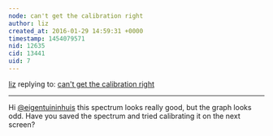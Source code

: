 ```yaml
---
node: can't get the calibration right
author: liz
created_at: 2016-01-29 14:59:31 +0000
timestamp: 1454079571
nid: 12635
cid: 13441
uid: 7
---
```




[liz](../profile/liz) replying to: [can't get the calibration right](../notes/eigentuininhuis/01-29-2016/can-t-get-the-calibration-right)

----
Hi [@eigentuininhuis](/profile/eigentuininhuis) this spectrum looks really good, but the graph looks odd. Have you saved the spectrum and tried calibrating it on the next screen?